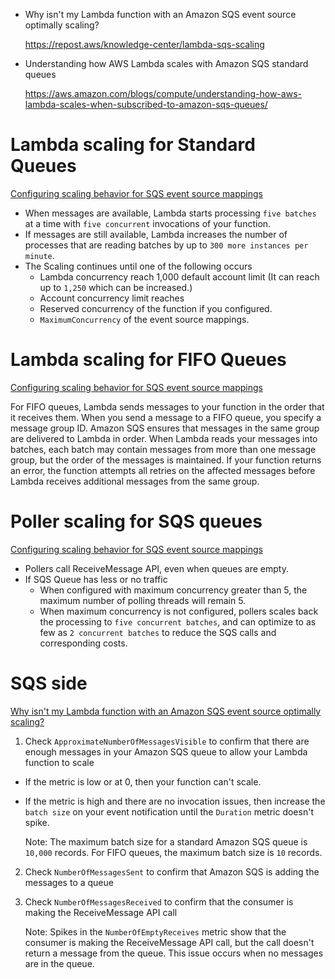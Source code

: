 - Why isn't my Lambda function with an Amazon SQS event source optimally scaling?

  https://repost.aws/knowledge-center/lambda-sqs-scaling

- Understanding how AWS Lambda scales with Amazon SQS standard queues

  https://aws.amazon.com/blogs/compute/understanding-how-aws-lambda-scales-when-subscribed-to-amazon-sqs-queues/

# Lambda scaling for Standard Queues

[Configuring scaling behavior for SQS event source mappings](https://docs.aws.amazon.com/lambda/latest/dg/services-sqs-scaling.html)

- When messages are available, Lambda starts processing `five batches` at a time with `five concurrent` invocations of your function.
- If messages are still available, Lambda increases the number of processes that are reading batches by up to `300 more instances per minute`.
- The Scaling continues until one of the following occurs
  - Lambda concurrency reach 1,000 default account limit (It can reach up to `1,250` which can be increased.)
  - Account concurrency limit reaches
  - Reserved concurrency of the function if you configured.
  - `MaximumConcurrency` of the event source mappings.

# Lambda scaling for FIFO Queues

[Configuring scaling behavior for SQS event source mappings](https://docs.aws.amazon.com/lambda/latest/dg/services-sqs-scaling.html)

For FIFO queues, Lambda sends messages to your function in the order that it receives them. When you send a message to a FIFO queue, you specify a message group ID. Amazon SQS ensures that messages in the same group are delivered to Lambda in order. When Lambda reads your messages into batches, each batch may contain messages from more than one message group, but the order of the messages is maintained. If your function returns an error, the function attempts all retries on the affected messages before Lambda receives additional messages from the same group.

# Poller scaling for SQS queues

[Configuring scaling behavior for SQS event source mappings](https://docs.aws.amazon.com/lambda/latest/dg/services-sqs-scaling.html)

- Pollers call ReceiveMessage API, even when queues are empty.
- If SQS Queue has less or no traffic
  - When configured with maximum concurrency greater than 5, the maximum number of polling threads will remain 5.
  - When maximum concurrency is not configured, pollers scales back the processing to `five concurrent batches`, and can optimize to as few as `2 concurrent batches` to reduce the SQS calls and corresponding costs.

# SQS side

[Why isn't my Lambda function with an Amazon SQS event source optimally scaling?](https://repost.aws/knowledge-center/lambda-sqs-scaling)

1. Check `ApproximateNumberOfMessagesVisible` to confirm that there are enough messages in your Amazon SQS queue to allow your Lambda function to scale

- If the metric is low or at 0, then your function can't scale.
- If the metric is high and there are no invocation issues, then increase the `batch size` on your event notification until the `Duration` metric doesn't spike.

  Note: The maximum batch size for a standard Amazon SQS queue is `10,000` records. For FIFO queues, the maximum batch size is `10` records.

2. Check `NumberOfMessagesSent` to confirm that Amazon SQS is adding the messages to a queue

3. Check `NumberOfMessagesReceived` to confirm that the consumer is making the ReceiveMessage API call

   Note: Spikes in the `NumberOfEmptyReceives` metric show that the consumer is making the ReceiveMessage API call, but the call doesn't return a message from the queue. This issue occurs when no messages are in the queue.
